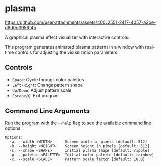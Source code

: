# plasma

https://github.com/user-attachments/assets/40022551-24f7-4057-a3be-d6d0d3956f45

A graphical plasma effect visualizer with interactive controls.

This program generates animated plasma patterns in a window with real-time controls
for adjusting the visualization parameters.

## Controls

- `Space`: Cycle through color palettes
- `Left/Right`: Change pattern shape
- `Up/Down`: Adjust pattern scale
- `Escape/Q`: Exit program

## Command Line Arguments

Run the program with the `--help` flag to see the available command line
options:

```text
Options:
  -w, --width <WIDTH>      Screen width in pixels [default: 512]
  -h, --height <HEIGHT>    Screen height in pixels [default: 512]
  -s, --shape <SHAPE>      Initial plasma shape [default: ripple]
  -p, --palette <PALETTE>  Initial color palette [default: rainbow]
  -x, --scale <SCALE>      Pattern scale factor [default: 10.0]
```
